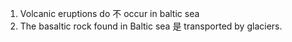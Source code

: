 1. Volcanic eruptions do 不 occur in baltic sea
2. The basaltic rock found in Baltic sea 是 transported by glaciers.